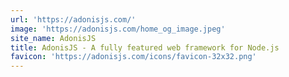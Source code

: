 ```yaml
---
url: 'https://adonisjs.com/'
image: 'https://adonisjs.com/home_og_image.jpeg'
site_name: AdonisJS
title: AdonisJS - A fully featured web framework for Node.js
favicon: 'https://adonisjs.com/icons/favicon-32x32.png'
---
```


